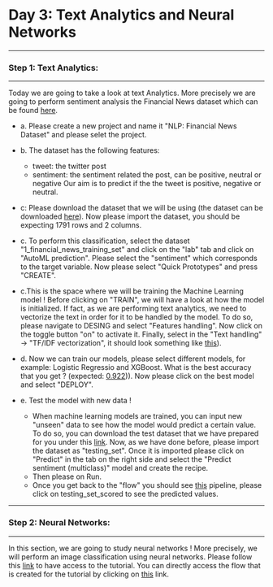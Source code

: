 
# **Day 3: Text Analytics and Neural Networks**

-----------------------------------
### **Step 1: Text Analytics:**
-----------------------------------

Today we are going to take a look at text Analytics. More precisely we are going to perform sentiment analysis the Financial News dataset which can be found [here](https://www.kaggle.com/code/khotijahs1/nlp-financial-news-sentiment-analysis).


- a. Please create a new project and name it "NLP: Financial News Dataset" and please selet the project. 
- b. The dataset has the following features: 
    - tweet: the twitter post 
    - sentiment: the sentiment related the post, can be positive, neutral or negative
    Our aim is to predict if the the tweet is positive, negative or neutral.

- c: Please download the dataset that we will be using (the dataset can be downloaded [here](https://github.com/michalis0/ML_dataiku/blob/main/Day%203/1_financial_news_training_set.csv)). Now please import the dataset, you should be expecting 1791 rows and 2 columns.

- c. To perform this classification, select the dataset "1_financial_news_training_set" and click on the "lab" tab and click on "AutoML prediction". Please select the "sentiment" which corresponds to the target variable. Now please select "Quick Prototypes" and press "CREATE".
- c.This is the space where we will be training the Machine Learning model ! Before clicking on "TRAIN", we will have a look at how the model is initialized. If fact, as we are performing text analytics, we need to vectorize the text in order for it to be handled by the model. To do so, please navigate to DESING and select "Features handling". Now click on the toggle button "on" to activate it. Finally, select in the "Text handling" -> "TF/IDF vectorization", it should look something like [this](https://github.com/michalis0/ML_dataiku/blob/main/Day%201/Help/NLP_features_handling.png)). 
- d. Now we can train our models, please select different models, for example: Logistic Regressio and XGBoost. What is the best accuracy that you get ? (expected: [0.922](https://github.com/michalis0/ML_dataiku/blob/main/Day%201/Help/NLP_results.png))). Now please click on the best model and select "DEPLOY". 

- e. Test the model with new data ! 
    - When machine learning models are trained, you can input new "unseen" data to see how the model would predict a certain value. To do so, you can download the test dataset that we have prepared for you under this [link](https://github.com/michalis0/ML_dataiku/blob/main/Day%203/1_financial_news_testing_set.csv). Now, as we have done before, please import the dataset as "testing_set". Once it is imported please click on "Predict" in the tab on the right side and select the "Predict sentiment (multiclass)" model and create the recipe. 
    - Then please on Run. 
    - Once you get back to the "flow" you should see [this](https://github.com/michalis0/ML_dataiku/blob/main/Day%201/Help/final_pipeline_nlp.png) pipeline, please click on testing_set_scored to see the predicted values. 


-----------------------------------
### **Step 2: Neural Networks:**
-----------------------------------

In this section, we are going to study neural networks ! More precisely, we will perform an image classification using neural networks. Please follow this [link](https://www.dataiku.com/learn/samples/deep-learning/) to have access to the tutorial. You can directly access the flow that is created for the tutorial by clicking on [this](https://gallery.dataiku.com/projects/LIONANDTIGER/) link. 
